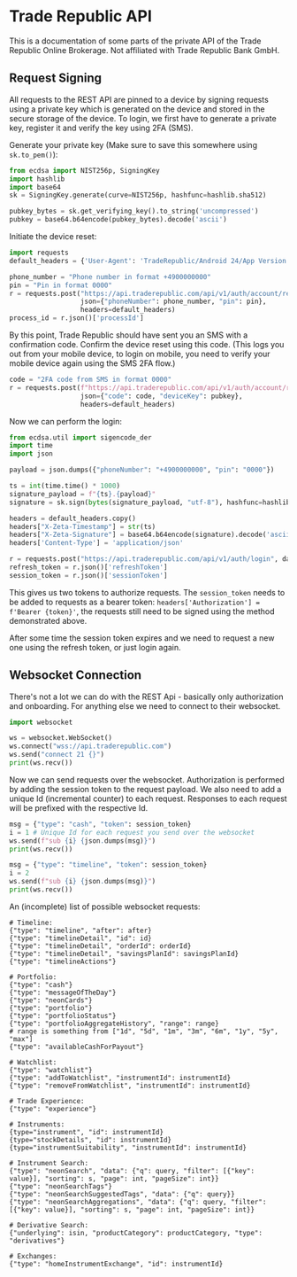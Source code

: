 # Trade Republic API

This is a documentation of some parts of the private API of the Trade Republic Online Brokerage. Not affiliated with Trade Republic Bank GmbH.

## Request Signing

All requests to the REST API are pinned to a device by signing requests using a private key which is generated on the device and stored in the secure storage of the device. To login, we first have to generate a private key, register it and verify the key using 2FA (SMS).

Generate your private key (Make sure to save this somewhere using `sk.to_pem()`):
```python
from ecdsa import NIST256p, SigningKey
import hashlib
import base64
sk = SigningKey.generate(curve=NIST256p, hashfunc=hashlib.sha512)

pubkey_bytes = sk.get_verifying_key().to_string('uncompressed')
pubkey = base64.b64encode(pubkey_bytes).decode('ascii')
```

Initiate the device reset:

```python
import requests
default_headers = {'User-Agent': 'TradeRepublic/Android 24/App Version 1.1.2875'}

phone_number = "Phone number in format +4900000000"
pin = "Pin in format 0000"
r = requests.post("https://api.traderepublic.com/api/v1/auth/account/reset/device",
                  json={"phoneNumber": phone_number, "pin": pin},
                  headers=default_headers)
process_id = r.json()['processId']
```

By this point, Trade Republic should have sent you an SMS with a confirmation code. Confirm the device reset using this code. (This logs you out from your mobile device, to login on mobile, you need to verify your mobile device again using the SMS 2FA flow.)

```python
code = "2FA code from SMS in format 0000"
r = requests.post(f"https://api.traderepublic.com/api/v1/auth/account/reset/device/{process_id}/key",
                  json={"code": code, "deviceKey": pubkey},
                  headers=default_headers)
```

Now we can perform the login:

```python
from ecdsa.util import sigencode_der
import time
import json

payload = json.dumps({"phoneNumber": "+4900000000", "pin": "0000"})

ts = int(time.time() * 1000)
signature_payload = f"{ts}.{payload}"
signature = sk.sign(bytes(signature_payload, "utf-8"), hashfunc=hashlib.sha512, sigencode=sigencode_der)

headers = default_headers.copy()
headers["X-Zeta-Timestamp"] = str(ts)
headers["X-Zeta-Signature"] = base64.b64encode(signature).decode('ascii')
headers['Content-Type'] = 'application/json'

r = requests.post("https://api.traderepublic.com/api/v1/auth/login", data=payload, headers=headers)
refresh_token = r.json()['refreshToken']
session_token = r.json()['sessionToken']
```

This gives us two tokens to authorize requests. The `session_token` needs to be added to requests as a bearer token: `headers['Authorization'] = f'Bearer {token}'`, the requests still need to be signed using the method demonstrated above.

After some time the session token expires and we need to request a new one using the refresh token, or just login again.

## Websocket Connection

There's not a lot we can do with the REST Api - basically only authorization and onboarding. For anything else we need to connect to their websocket.

```python
import websocket

ws = websocket.WebSocket()
ws.connect("wss://api.traderepublic.com")
ws.send("connect 21 {}")
print(ws.recv())
```

Now we can send requests over the websocket. Authorization is performed by adding the session token to the request payload. We also need to add a unique Id (incremental counter) to each request. Responses to each request will be prefixed with the respective Id.

```python
msg = {"type": "cash", "token": session_token}
i = 1 # Unique Id for each request you send over the websocket
ws.send(f"sub {i} {json.dumps(msg)}")
print(ws.recv())

msg = {"type": "timeline", "token": session_token}
i = 2
ws.send(f"sub {i} {json.dumps(msg)}")
print(ws.recv())
```

An (incomplete) list of possible websocket requests:

```
# Timeline:
{"type": "timeline", "after": after}
{"type": "timelineDetail", "id": id}
{"type": "timelineDetail", "orderId": orderId}
{"type": "timelineDetail", "savingsPlanId": savingsPlanId}
{"type": "timelineActions"}

# Portfolio:
{"type": "cash"}
{"type": "messageOfTheDay"}
{"type": "neonCards"}
{"type": "portfolio"}
{"type": "portfolioStatus"}
{"type": "portfolioAggregateHistory", "range": range} 
# range is something from ["1d", "5d", "1m", "3m", "6m", "1y", "5y", "max"]
{"type": "availableCashForPayout"}

# Watchlist:
{"type": "watchlist"}
{"type": "addToWatchlist", "instrumentId": instrumentId}
{"type": "removeFromWatchlist", "instrumentId": instrumentId}

# Trade Experience:
{"type": "experience"}

# Instruments:
{type="instrument", "id": instrumentId}
{type="stockDetails", "id": instrumentId}
{type="instrumentSuitability", "instrumentId": instrumentId}

# Instrument Search:
{"type": "neonSearch", "data": {"q": query, "filter": [{"key": value}], "sorting": s, "page": int, "pageSize": int}}
{"type": "neonSearchTags"}
{"type": "neonSearchSuggestedTags", "data": {"q": query}}
{"type": "neonSearchAggregations", "data": {"q": query, "filter": [{"key": value}], "sorting": s, "page": int, "pageSize": int}}

# Derivative Search:
{"underlying": isin, "productCategory": productCategory, "type": "derivatives"}

# Exchanges:
{"type": "homeInstrumentExchange", "id": instrumentId}
```




















